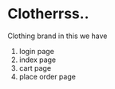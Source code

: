 # Clotherrss..
Clothing brand
in this we have

1. login page
2. index page
3. cart page
4. place order page
